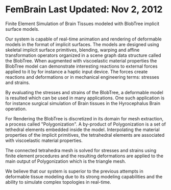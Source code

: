 FemBrain
Last Updated: Nov 2, 2012
==============

Finite Element Simulation of Brain Tissues modeled with BlobTree implicit surface models.


Our system is capable of real-time animation and rendering of deformable models in the format of implicit surfaces.
The models are designed using skeletal implicit surface primitives, blending, warping and affine transformation operators
organized in a scene graph data structure called the BlobTree. When augmented with viscoelastic material properties the
BlobTree model can demonstrate interesting reactions to external forces applied to it by for instance a haptic 
input device. The forces create reactions and deformations or in mechanical engineering terms: stresses and strains. 

By evaluating the stresses and strains of the BlobTree, a deformable model is resulted which can be
used in many applications. One such application is for instance surgical simulation of Brain tissues in the Hyrocephalus
Brain operation.

For Rendering the BlobTree is discretized in its domain for mesh extraction, a process called "Polygonization". 
A by-product of Polygonization is a set of tethedral elements embedded inside the model. Interpolating the material
properties of the implicit primitives, the tetrahedral elements are associated with viscoelastic material properties.

The connected tetrahedra mesh is solved for stresses and strains using finite element procedures and the resulting
deformations are applied to the main output of Polygonization which is the triangle mesh.

We believe that our system is superior to the previous attempts in deformable tissue modeling due to its strong modeling
capabilities and the ability to simulate complex topologies in real-time. 



